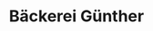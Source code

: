 ---
title: "Bäckerei Günther"
url: /kiel/baeckerei-guenther-holtenauer-strasse-2/
shop: Bäckerei
---